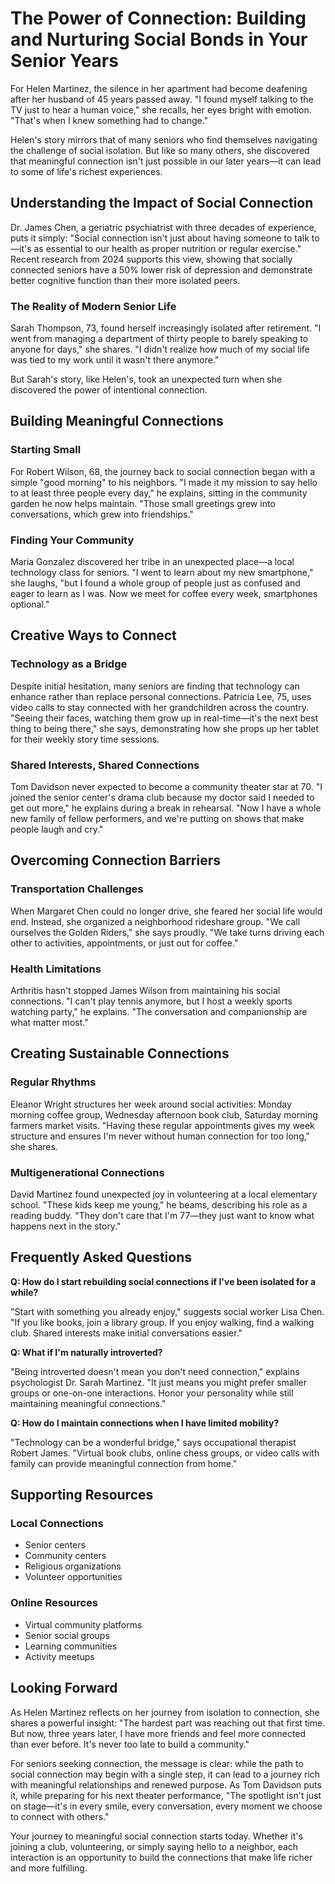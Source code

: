 # The Power of Connection: Building and Nurturing Social Bonds in Your Senior Years

For Helen Martinez, the silence in her apartment had become deafening after her husband of 45 years passed away. "I found myself talking to the TV just to hear a human voice," she recalls, her eyes bright with emotion. "That's when I knew something had to change."

Helen's story mirrors that of many seniors who find themselves navigating the challenge of social isolation. But like so many others, she discovered that meaningful connection isn't just possible in our later years—it can lead to some of life's richest experiences.

## Understanding the Impact of Social Connection

Dr. James Chen, a geriatric psychiatrist with three decades of experience, puts it simply: "Social connection isn't just about having someone to talk to—it's as essential to our health as proper nutrition or regular exercise." Recent research from 2024 supports this view, showing that socially connected seniors have a 50% lower risk of depression and demonstrate better cognitive function than their more isolated peers.

### The Reality of Modern Senior Life

Sarah Thompson, 73, found herself increasingly isolated after retirement. "I went from managing a department of thirty people to barely speaking to anyone for days," she shares. "I didn't realize how much of my social life was tied to my work until it wasn't there anymore."

But Sarah's story, like Helen's, took an unexpected turn when she discovered the power of intentional connection.

## Building Meaningful Connections

### Starting Small

For Robert Wilson, 68, the journey back to social connection began with a simple "good morning" to his neighbors. "I made it my mission to say hello to at least three people every day," he explains, sitting in the community garden he now helps maintain. "Those small greetings grew into conversations, which grew into friendships."

### Finding Your Community

Maria Gonzalez discovered her tribe in an unexpected place—a local technology class for seniors. "I went to learn about my new smartphone," she laughs, "but I found a whole group of people just as confused and eager to learn as I was. Now we meet for coffee every week, smartphones optional."

## Creative Ways to Connect

### Technology as a Bridge

Despite initial hesitation, many seniors are finding that technology can enhance rather than replace personal connections. Patricia Lee, 75, uses video calls to stay connected with her grandchildren across the country. "Seeing their faces, watching them grow up in real-time—it's the next best thing to being there," she says, demonstrating how she props up her tablet for their weekly story time sessions.

### Shared Interests, Shared Connections

Tom Davidson never expected to become a community theater star at 70. "I joined the senior center's drama club because my doctor said I needed to get out more," he explains during a break in rehearsal. "Now I have a whole new family of fellow performers, and we're putting on shows that make people laugh and cry."

## Overcoming Connection Barriers

### Transportation Challenges

When Margaret Chen could no longer drive, she feared her social life would end. Instead, she organized a neighborhood rideshare group. "We call ourselves the Golden Riders," she says proudly. "We take turns driving each other to activities, appointments, or just out for coffee."

### Health Limitations

Arthritis hasn't stopped James Wilson from maintaining his social connections. "I can't play tennis anymore, but I host a weekly sports watching party," he explains. "The conversation and companionship are what matter most."

## Creating Sustainable Connections

### Regular Rhythms

Eleanor Wright structures her week around social activities: Monday morning coffee group, Wednesday afternoon book club, Saturday morning farmers market visits. "Having these regular appointments gives my week structure and ensures I'm never without human connection for too long," she shares.

### Multigenerational Connections

David Martinez found unexpected joy in volunteering at a local elementary school. "These kids keep me young," he beams, describing his role as a reading buddy. "They don't care that I'm 77—they just want to know what happens next in the story."

## Frequently Asked Questions

**Q: How do I start rebuilding social connections if I've been isolated for a while?**

"Start with something you already enjoy," suggests social worker Lisa Chen. "If you like books, join a library group. If you enjoy walking, find a walking club. Shared interests make initial conversations easier."

**Q: What if I'm naturally introverted?**

"Being introverted doesn't mean you don't need connection," explains psychologist Dr. Sarah Martinez. "It just means you might prefer smaller groups or one-on-one interactions. Honor your personality while still maintaining meaningful connections."

**Q: How do I maintain connections when I have limited mobility?**

"Technology can be a wonderful bridge," says occupational therapist Robert James. "Virtual book clubs, online chess groups, or video calls with family can provide meaningful connection from home."

## Supporting Resources

### Local Connections
- Senior centers
- Community centers
- Religious organizations
- Volunteer opportunities

### Online Resources
- Virtual community platforms
- Senior social groups
- Learning communities
- Activity meetups

## Looking Forward

As Helen Martinez reflects on her journey from isolation to connection, she shares a powerful insight: "The hardest part was reaching out that first time. But now, three years later, I have more friends and feel more connected than ever before. It's never too late to build a community."

For seniors seeking connection, the message is clear: while the path to social connection may begin with a single step, it can lead to a journey rich with meaningful relationships and renewed purpose. As Tom Davidson puts it, while preparing for his next theater performance, "The spotlight isn't just on stage—it's in every smile, every conversation, every moment we choose to connect with others."

Your journey to meaningful social connection starts today. Whether it's joining a club, volunteering, or simply saying hello to a neighbor, each interaction is an opportunity to build the connections that make life richer and more fulfilling.